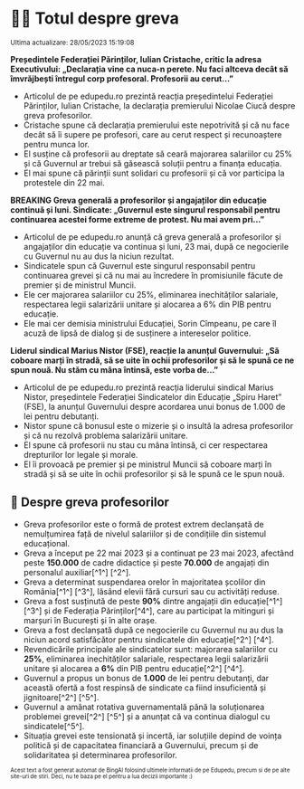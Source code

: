 # 👩‍🏫 Totul despre greva
<sub>Ultima actualizare: 28/05/2023 15:19:08</sub>


**Președintele Federației Părinților, Iulian Cristache, critic la adresa Executivului: „Declarația vine ca nuca-n perete. Nu faci altceva decât să îmvrăjbești întregul corp profesoral. Profesorii au cerut…”**

- Articolul de pe edupedu.ro prezintă reacția președintelui Federației Părinților, Iulian Cristache, la declarația premierului Nicolae Ciucă despre greva profesorilor.
- Cristache spune că declarația premierului este nepotrivită și că nu face decât să îi supere pe profesori, care au cerut respect și recunoaștere pentru munca lor.
- El susține că profesorii au dreptate să ceară majorarea salariilor cu 25% și că Guvernul ar trebui să găsească soluții pentru a finanța educația.
- El mai spune că părinții sunt solidari cu profesorii și că vor participa la protestele din 22 mai.

**BREAKING Greva generală a profesorilor și angajaților din educație continuă și luni. Sindicate: „Guvernul este singurul responsabil pentru continuarea acestei forme extreme de protest. Nu mai avem pri…”**

- Articolul de pe edupedu.ro anunță că greva generală a profesorilor și angajaților din educație va continua și luni, 23 mai, după ce negocierile cu Guvernul nu au dus la niciun rezultat.
- Sindicatele spun că Guvernul este singurul responsabil pentru continuarea grevei și că nu mai au încredere în promisiunile făcute de premier și de ministrul Muncii.
- Ele cer majorarea salariilor cu 25%, eliminarea inechităților salariale, respectarea legii salarizării unitare și alocarea a 6% din PIB pentru educație.
- Ele mai cer demisia ministrului Educației, Sorin Cîmpeanu, pe care îl acuză de lipsă de dialog și de susținere a intereselor politice.

**Liderul sindical Marius Nistor (FSE), reacție la anunțul Guvernului: „Să coboare marți în stradă, să se uite în ochii profesorilor și să le spună ce ne spun nouă. Nu stăm cu mâna întinsă, este vorba de…”**

- Articolul de pe edupedu.ro prezintă reacția liderului sindical Marius Nistor, președintele Federației Sindicatelor din Educație „Spiru Haret” (FSE), la anunțul Guvernului despre acordarea unui bonus de 1.000 de lei pentru debutanți.
- Nistor spune că bonusul este o mizerie și o insultă la adresa profesorilor și că nu rezolvă problema salarizării unitare.
- El spune că profesorii nu stau cu mâna întinsă, ci cer respectarea drepturilor lor legale și morale.
- El îi provoacă pe premier și pe ministrul Muncii să coboare marți în stradă și să se uite în ochii profesorilor și să le spună ce le spun nouă.

## 🏫 Despre greva profesorilor

- Greva profesorilor este o formă de protest extrem declanșată de nemulțumirea față de nivelul salariilor și de condițiile din sistemul educațional.
- Greva a început pe 22 mai 2023 și a continuat pe 23 mai 2023, afectând peste **150.000** de cadre didactice și peste **70.000** de angajați din personalul auxiliar[^1^] [^2^].
- Greva a determinat suspendarea orelor în majoritatea școlilor din România[^1^] [^3^], lăsând elevii fără cursuri sau cu activități reduse.
- Greva a fost susținută de peste **90%** dintre angajații din educație[^1^] [^3^] și de Federația Părinților[^4^], care au participat la mitinguri și marșuri în București și în alte orașe.
- Greva a fost declanșată după ce negocierile cu Guvernul nu au dus la niciun acord satisfăcător pentru sindicatele din educație[^2^] [^4^].
- Revendicările principale ale sindicatelor sunt: majorarea salariilor cu **25%**, eliminarea inechităților salariale, respectarea legii salarizării unitare și alocarea a **6%** din PIB pentru educație[^2^] [^4^].
- Guvernul a propus un bonus de **1.000** de lei pentru debutanți, dar această ofertă a fost respinsă de sindicate ca fiind insuficientă și jignitoare[^2^] [^5^].
- Guvernul a amânat rotativa guvernamentală până la soluționarea problemei grevei[^2^] [^5^] și a anunțat că va continua dialogul cu sindicatele[^5^].
- Situația grevei este tensionată și incertă, iar soluțiile depind de voința politică și de capacitatea financiară a Guvernului, precum și de solidaritatea și determinarea profesorilor.


<sub><sub>Acest text a fost generat automat de BingAI folosind ultimele informatii de pe Edupedu, precum si de pe alte site-uri de stiri. Deci, nu te baza pe el pentru a lua decizii importante :)</sub></sub>
